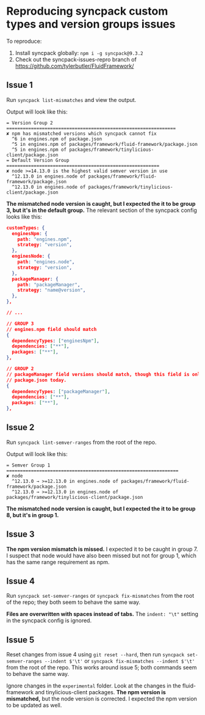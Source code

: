# Reproducing syncpack custom types and version groups issues

To reproduce:

1. Install syncpack globally: `npm i -g syncpack@9.3.2`
1. Check out the syncpack-issues-repro branch of https://github.com/tylerbutler/FluidFramework/
## Issue 1

Run `syncpack list-mismatches` and view the output.

Output will look like this:

```
= Version Group 2 ==============================================================
✘ npm has mismatched versions which syncpack cannot fix
  ^6 in engines.npm of package.json
  ^5 in engines.npm of packages/framework/fluid-framework/package.json
  ^5 in engines.npm of packages/framework/tinylicious-client/package.json
= Default Version Group ========================================================
✘ node >=14.13.0 is the highest valid semver version in use
  ^12.13.0 in engines.node of packages/framework/fluid-framework/package.json
  ^12.13.0 in engines.node of packages/framework/tinylicious-client/package.json
```

**The mismatched node version is caught, but I expected the it to be group 3, but it's in the default group.** The
relevant section of the syncpack config looks like this:

```json
customTypes: {
  enginesNpm: {
    path: "engines.npm",
    strategy: "version",
  },
  enginesNode: {
    path: "engines.node",
    strategy: "version",
  },
  packageManager: {
    path: "packageManager",
    strategy: "name@version",
  },
},

// ...

// GROUP 3
// engines.npm field should match
{
  dependencyTypes: ["enginesNpm"],
  dependencies: ["**"],
  packages: ["**"],
},

// GROUP 2
// packageManager field versions should match, though this field is only used in the release group root
// package.json today.
{
  dependencyTypes: ["packageManager"],
  dependencies: ["**"],
  packages: ["**"],
},
```

## Issue 2

Run `syncpack lint-semver-ranges` from the root of the repo.

Output will look like this:

```
= Semver Group 1 ===============================================================
✘ node
  ^12.13.0 → >=12.13.0 in engines.node of packages/framework/fluid-framework/package.json
  ^12.13.0 → >=12.13.0 in engines.node of packages/framework/tinylicious-client/package.json
```

**The mismatched node version is caught, but I expected the it to be group 8, but it's in group 1.**

## Issue 3

**The npm version mismatch is missed.** I expected it to be caught in group 7. I suspect that node would have also been
missed but not for group 1, which has the same range requirement as npm.

## Issue 4

Run `syncpack set-semver-ranges` or `syncpack fix-mismatches` from the root of the repo; they both seem to behave the
same way.

**Files are overwritten with spaces instead of tabs.** The `indent: "\t"` setting in the syncpack config is ignored.

## Issue 5

Reset changes from issue 4 using `git reset --hard`, then run `syncpack set-semver-ranges --indent $'\t'` or `syncpack
fix-mismatches --indent $'\t'` from the root of the repo. This works around issue 5; both commands seem to behave the
same way.

Ignore changes in the `experimental` folder. Look at the changes in the fluid-framework and tinylicious-client packages.
**The npm version is mismatched,** but the node version is corrected. I expected the npm version to be updated as well.
